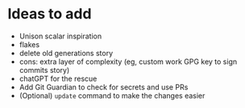 # Ideas to add

- Unison scalar inspiration
- flakes
- delete old generations story
- cons: extra layer of complexity (eg, custom work GPG key to sign commits story)
- chatGPT for the rescue
- Add Git Guardian to check for secrets and use PRs
- (Optional) `update` command to make the changes easier
